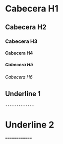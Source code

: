 # Cabecera H1

## Cabecera H2

### Cabecera H3

#### Cabecera H4

##### Cabecera H5

###### Cabecera H6

## Underline 1

`-------------`

# Underline 2

`============`
